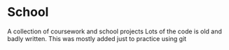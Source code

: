 # School
A collection of coursework and school projects
Lots of the code is old and badly written.
This was mostly added just to practice using git
